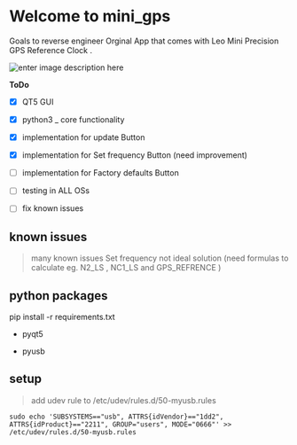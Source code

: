 
# Welcome to mini_gps

  

Goals to reverse engineer Orginal App that comes with Leo Mini Precision GPS Reference Clock .
  

![enter image description here](http://www.leobodnar.com/shop/images/miniGPSclock-3.jpg)

  
  

**ToDo**

- [x] QT5 GUI

- [x] python3 _ core functionality

- [x] implementation for update Button

- [x] implementation for Set frequency Button (need improvement)

- [ ] implementation for Factory defaults Button

- [ ] testing in ALL OSs

- [ ] fix known issues

  

## known issues

  

> many known issues
> Set frequency not ideal solution (need formulas to calculate eg. N2_LS , NC1_LS and GPS_REFRENCE )

## python packages

  

pip install -r requirements.txt

- pyqt5

- pyusb

  
  

## setup

  
  

> add udev rule to /etc/udev/rules.d/50-myusb.rules 

    sudo echo 'SUBSYSTEMS=="usb", ATTRS{idVendor}=="1dd2", ATTRS{idProduct}=="2211", GROUP="users", MODE="0666"' >> /etc/udev/rules.d/50-myusb.rules